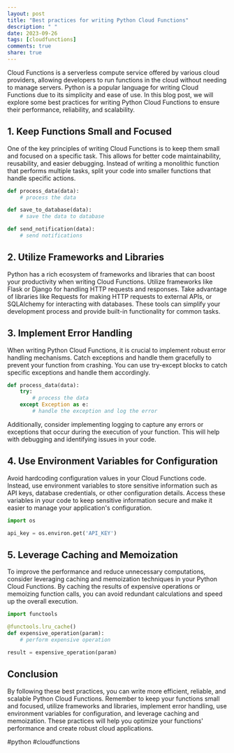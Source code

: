 ```yaml
---
layout: post
title: "Best practices for writing Python Cloud Functions"
description: " "
date: 2023-09-26
tags: [cloudfunctions]
comments: true
share: true
---
```


Cloud Functions is a serverless compute service offered by various cloud providers, allowing developers to run functions in the cloud without needing to manage servers. Python is a popular language for writing Cloud Functions due to its simplicity and ease of use. In this blog post, we will explore some best practices for writing Python Cloud Functions to ensure their performance, reliability, and scalability.

## 1. Keep Functions Small and Focused

One of the key principles of writing Cloud Functions is to keep them small and focused on a specific task. This allows for better code maintainability, reusability, and easier debugging. Instead of writing a monolithic function that performs multiple tasks, split your code into smaller functions that handle specific actions. 

```python
def process_data(data):
    # process the data

def save_to_database(data):
    # save the data to database

def send_notification(data):
    # send notifications
```

## 2. Utilize Frameworks and Libraries

Python has a rich ecosystem of frameworks and libraries that can boost your productivity when writing Cloud Functions. Utilize frameworks like Flask or Django for handling HTTP requests and responses. Take advantage of libraries like Requests for making HTTP requests to external APIs, or SQLAlchemy for interacting with databases. These tools can simplify your development process and provide built-in functionality for common tasks.

## 3. Implement Error Handling

When writing Python Cloud Functions, it is crucial to implement robust error handling mechanisms. Catch exceptions and handle them gracefully to prevent your function from crashing. You can use try-except blocks to catch specific exceptions and handle them accordingly.

```python
def process_data(data):
    try:
        # process the data
    except Exception as e:
        # handle the exception and log the error
```

Additionally, consider implementing logging to capture any errors or exceptions that occur during the execution of your function. This will help with debugging and identifying issues in your code.

## 4. Use Environment Variables for Configuration

Avoid hardcoding configuration values in your Cloud Functions code. Instead, use environment variables to store sensitive information such as API keys, database credentials, or other configuration details. Access these variables in your code to keep sensitive information secure and make it easier to manage your application's configuration.

```python
import os

api_key = os.environ.get('API_KEY')
```

## 5. Leverage Caching and Memoization

To improve the performance and reduce unnecessary computations, consider leveraging caching and memoization techniques in your Python Cloud Functions. By caching the results of expensive operations or memoizing function calls, you can avoid redundant calculations and speed up the overall execution.

```python
import functools

@functools.lru_cache()
def expensive_operation(param):
    # perform expensive operation

result = expensive_operation(param)
```

## Conclusion

By following these best practices, you can write more efficient, reliable, and scalable Python Cloud Functions. Remember to keep your functions small and focused, utilize frameworks and libraries, implement error handling, use environment variables for configuration, and leverage caching and memoization. These practices will help you optimize your functions' performance and create robust cloud applications.

#python #cloudfunctions